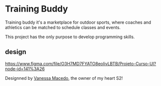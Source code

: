 # Training Buddy

Training buddy it's a marketplace for outdoor sports, where coaches and athletics can be matched to schedule classes and events.

This project has the only purpose to develop programming skills.

## design

https://www.figma.com/file/O3H7MD7FYATO8eolivLBTB/Projeto-Curso-UI?node-id=141%3A26

Designned by [Vanessa Macedo](https://www.linkedin.com/in/vanessa-macedo-duarte-alves-761b0018a/?locale=en_US), the owner of my heart S2!
